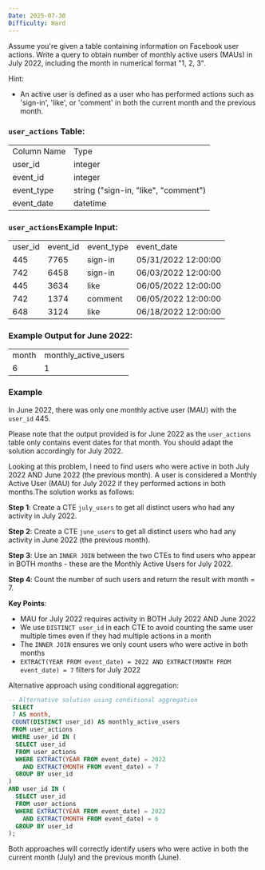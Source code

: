 ```yaml
---
Date: 2025-07-30
Difficulty: Hard
---
```

Assume you're given a table containing information on Facebook user actions. Write a query to obtain number of monthly active users (MAUs) in July 2022, including the month in numerical format "1, 2, 3".

Hint:

- An active user is defined as a user who has performed actions such as 'sign-in', 'like', or 'comment' in both the current month and the previous month.

### `user_actions` Table:

|   |   |
|---|---|
|Column Name|Type|
|user_id|integer|
|event_id|integer|
|event_type|string ("sign-in, "like", "comment")|
|event_date|datetime|

### `user_actions`Example Input:

|   |   |   |   |
|---|---|---|---|
|user_id|event_id|event_type|event_date|
|445|7765|sign-in|05/31/2022 12:00:00|
|742|6458|sign-in|06/03/2022 12:00:00|
|445|3634|like|06/05/2022 12:00:00|
|742|1374|comment|06/05/2022 12:00:00|
|648|3124|like|06/18/2022 12:00:00|

### Example Output for June 2022:

|   |   |
|---|---|
|month|monthly_active_users|
|6|1|

### Example

In June 2022, there was only one monthly active user (MAU) with the `user_id` 445.

Please note that the output provided is for June 2022 as the `user_actions` table only contains event dates for that month. You should adapt the solution accordingly for July 2022.

  

Looking at this problem, I need to find users who were active in both July 2022 AND June 2022 (the previous month). A user is considered a Monthly Active User (MAU) for July 2022 if they performed actions in both months.The solution works as follows:

**Step 1**: Create a CTE `july_users` to get all distinct users who had any activity in July 2022.

**Step 2**: Create a CTE `june_users` to get all distinct users who had any activity in June 2022 (the previous month).

**Step 3**: Use an `INNER JOIN` between the two CTEs to find users who appear in BOTH months - these are the Monthly Active Users for July 2022.

**Step 4**: Count the number of such users and return the result with month = 7.

**Key Points**:

- MAU for July 2022 requires activity in BOTH July 2022 AND June 2022
- We use `DISTINCT user_id` in each CTE to avoid counting the same user multiple times even if they had multiple actions in a month
- The `INNER JOIN` ensures we only count users who were active in both months
- `EXTRACT(YEAR FROM event_date) = 2022 AND EXTRACT(MONTH FROM event_date) = 7` filters for July 2022

Alternative approach using conditional aggregation:

```SQL
-- Alternative solution using conditional aggregation
 SELECT
 7 AS month,
 COUNT(DISTINCT user_id) AS monthly_active_users
 FROM user_actions
 WHERE user_id IN (
  SELECT user_id
  FROM user_actions
  WHERE EXTRACT(YEAR FROM event_date) = 2022
    AND EXTRACT(MONTH FROM event_date) = 7
  GROUP BY user_id
)
AND user_id IN (
  SELECT user_id
  FROM user_actions
  WHERE EXTRACT(YEAR FROM event_date) = 2022
    AND EXTRACT(MONTH FROM event_date) = 6
  GROUP BY user_id
);
```

Both approaches will correctly identify users who were active in both the current month (July) and the previous month (June).